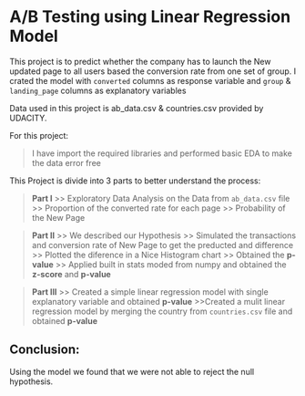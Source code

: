 # A/B Testing using Linear Regression Model

This project is to predict whether the company has to launch the New updated page 
to all users based the conversion rate from one set of group. I crated the model with `converted` columns as 
response variable and `group` & `landing_page` columns as explanatory variables

Data used in this project is ab_data.csv & countries.csv provided by UDACITY.

For this project:

> I have import the required libraries and performed basic EDA to make the data error free

This Project is divide into 3 parts to better understand the process:

> **Part I** 
    >> Exploratory Data Analysis on the Data from `ab_data.csv` file
    >> Proportion of the converted rate for each page
	>> Probability of the New Page
	
> **Part II**
	>>  We described our Hypothesis 
	>> Simulated the transactions and conversion rate of New Page to get the preducted and difference
	>> Plotted the diference in a Nice Histogram chart
	>> Obtained the **p-value**
	>> Applied built in stats moded from numpy and obtained the **z-score** and **p-value**

>**Part III**
	>> Created a simple linear regression model with single explanatory variable and obtained **p-value**
	>>Created a  mulit linear regression model by merging the country from `countries.csv` file and obtained **p-value**
	
	
## Conclusion:

   Using the model we found that we were not able to reject the null hypothesis.
